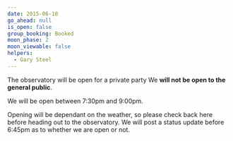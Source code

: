 ```yaml
---
date: 2015-06-10
go_ahead: null
is_open: false
group_booking: Booked
moon_phase: 2
moon_viewable: false
helpers:
  - Gary Steel
---
```

The observatory will be open for a private party  We **will not be open to the
general public**.

We will be open between 7:30pm and 9:00pm.

Opening will be dependant on the weather, so please check back here before
heading out to the observatory. We will post a status update before 6:45pm as
to whether we are open or not.
